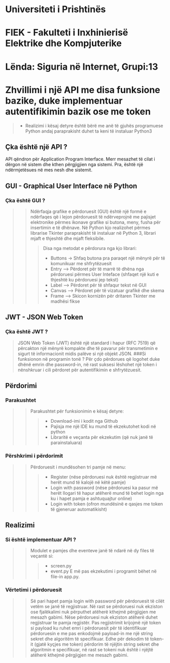 # Universiteti i Prishtinës
# FIEK - Fakulteti i Inxhinierisë Elektrike dhe Kompjuterike
# Lënda: Siguria në Internet, Grupi:13
# Zhvillimi i një API me disa funksione bazike, duke implementuar autentifikimin bazik ose me token

> * Realizimi i kësaj detyre është bërë me anë të gjuhës programuese Python andaj paraprakisht duhet ta keni të instaluar Python3

## Çka është një API ?
 API qëndron për Application Program Interface. Merr mesazhet të cilat i dërgon në sistem dhe kthen përgjigjien nga sistemi. Pra, është një ndërmjetësues në mes nesh dhe sistemit.
 
## GUI - Graphical User Interface në Python
### Çka është GUI ?
>> Ndërfaqja grafike e përdoruesit (GUI) është një formë e ndërfaqes që i lejon përdoruesit të ndërveprojnë me pajisjet elektronike përmes ikonave grafike si butona, meny, fusha për insertimin e të dhënave. 
>> Në Python kjo realizohet përmes librarise Tkinter paraprakisht të instaluar në Python 3, librari mjaft e thjeshtë dhe mjaft fleksibile.
>>> Disa nga metodat e përdorura nga kjo librari:
>>> - Buttons -> Shfaq butona pra paraqet një mënyrë për të komunikuar me shfrytëzuesit
>>> - Entry –> Përdoret për të marrë të dhëna nga përdoruesi përmes User Inteface (shfaqet një kuti e thjeshtë ku përdoruesi jep tekst)
>>> - Label –> Përdoret për të shfaqur tekst në GUI
>>> - Canvas –> Përdoret për të vizatuar grafikë dhe skema
>>> - Frame –> Skicon kornizën për dritaren Tkinter me madhësi fikse

## JWT - JSON Web Token
### Çka është JWT ?
> JSON Web Token (JWT) është një standard i hapur (RFC 7519) që përcakton një mënyrë kompakte dhe të pavarur për transmetimin e sigurt të informacionit midis palëve si një objekt JSON.
###Si funksionon në programin tonë ?
> Për çdo përdorues që logohet duke dhënë emrin dhe password-in, në rast suksesi lëshohet një token i nënshkruar i cili përdoret për autentifikimin e shfrytëzuesit.

## Përdorimi
### Parakushtet
>> Parakushtet për funksionimin e kësaj detyre:
>>> * Download-imi i kodit nga Github
>>> * Pajisja me një IDE ku mund të ekzekutohet kodi në python
>>> * Libraritë e veçanta për ekzekutim (që nuk janë të parainstaluara)
### Përshkrimi i përdorimit
>> Përdoruesit i mundësohen tri pamje në menu:
>>> - Register (nëse përdoruesi nuk është regjistruar më herët mund të kalojë në këtë pamje)
>>> - Login with password (nëse përdoruesi ka pasur më herët llogari të hapur atëherë mund të behet login nga ku i hapet pamja e ashtuquajtur online)
>>> - Login with token (ofron mundësinë e qasjes me token të gjeneruar automatikisht)

## Realizimi
### Si është implementuar API ?
>> Modulet e pamjes dhe eventeve janë të ndarë në dy files të veçantë si:
>>> * screen.py 
>>> * event.py
>> E më pas ekzekutimi i programit bëhet në file-in app.py.
### Vërtetimi i përdoruesit
>> Së pari hapet pamja login with password për përdoruesit të cilët vetëm se janë të regjistruar. Në rast se përdoruesi nuk ekziston ose fjalëkalimi nuk përputhet atëherë kthejmë përgjigjen me mesazh gabimi.
>> Nëse përdoruesi nuk ekziston atëherë duhet regjistruar te pamja regjistër. Pas regjistrimit krijojmë një token si payload ku ruhet emri i përdoruesit për të identifikuar përdoruesin e me pas enkodojmë payload-in me një string sekret dhe algoritëm të specifikuar.
>> Edhe për dekodim të token-it (gjatë kyçjes me token) përdorim të njëjtin string sekret dhe algoritmin e specifikuar, në rast se tokeni nuk është i njëjtë atëherë kthejmë përgjigjen me mesazh gabimi.


